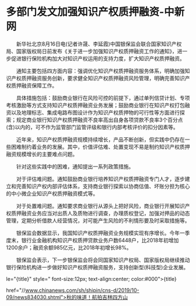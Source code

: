 # 多部门发文加强知识产权质押融资-中新网

　　新华社北京8月16日电(记者许晟、李延霞)中国银保监会联合国家知识产权局、国家版权局日前发布《关于进一步加强知识产权质押融资工作的通知》，进一步促进银行保险机构加大对知识产权运用的支持力度，扩大知识产权质押融资。

　　通知主要包括四方面内容：强调优化知识产权质押融资服务体系，明确加强知识产权质押融资服务创新，要求健全知识产权质押融资风险管理，明确完善知识产权质押融资保障工作。

　　具体措施包括：鼓励商业银行在风险可控的前提下，通过单列信贷计划、专项考核激励等方式支持知识产权质押融资业务发展；鼓励商业银行在知识产权打包融资以及地理标志、集成电路布图设计作为知识产权质押物的可行性等方面进行探索；规定商业银行知识产权质押融资不良率高出自身各项贷款不良率3个百分点(含)以内的，可不作为监管部门监管评级和银行内部考核评价的扣分因素等。

　　近年来，知识产权质押融资规模持续增长，产品不断创新，但实践中仍存在一些困难制约着业务的发展。其中，价值评估难、处置变现不易是制约知识产权质押融资规模增长的主要难点问题。

　　针对这些实践中的困难，通知提出一系列政策措施。

　　对于评估难问题。通知鼓励商业银行培养知识产权质押融资专门人才，逐步建立和完善知识产权内部评估体系，支持商业银行探索以协商估值、坏账分担为核心的中小微企业知识产权质押融资模式等。

　　对于处置难问题。通知要求商业银行从源头上把好风险，商业银行开展知识产权质押融资业务应当对出质人及质物进行调查，办理质权登记，加强对押品的动态管理，定期分析借款人经营情况，对可能产生风险的不利情形要及时采取措施等。

　　银保监会数据显示，我国知识产权质押融资业务规模实现有序增长。今年一季度末，银行业金融机构知识产权质押贷款业务户数6448户，比2018年初增加1200余户；融资余额985亿元，比2018年初增长98%。

　　银保监会表示，下一步银保监会将会同国家知识产权局、国家版权局继续推动银行保险机构进一步做好知识产权质押融资服务，支持创新型(科技型)企业发展。

le="{title}" style=" font-size:12px; text-align:center; color:#000">{title}

href="//www.chinanews.com/sh/shipin/cns-d/2019/10-09/news834030.shtml">秋的味道！航拍吉林四方山
